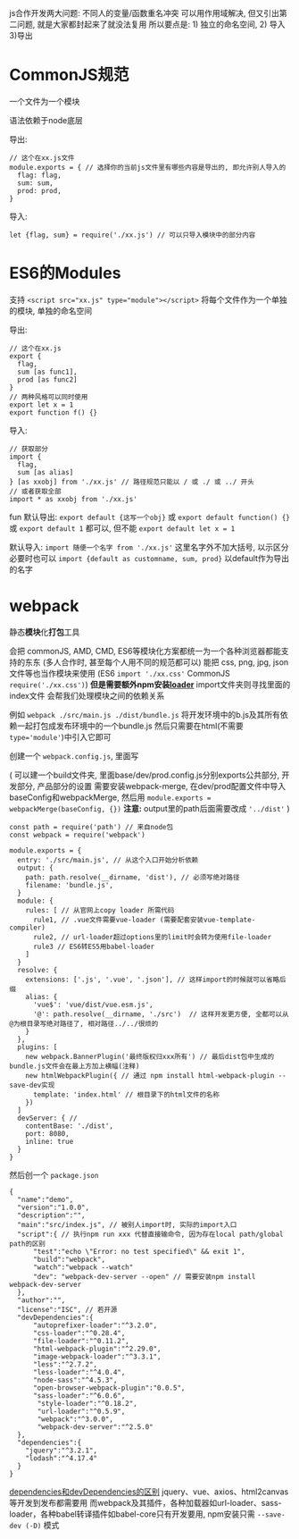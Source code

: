 js合作开发两大问题: 不同人的变量/函数重名冲突
可以用作用域解决, 但又引出第二问题, 就是大家都封起来了就没法复用
所以要点是: 1) 独立的命名空间, 2) 导入 3)导出

# CommonJS规范

一个文件为一个模块

语法依赖于node底层

导出:

```
// 这个在xx.js文件
module.exports = { // 选择你的当前js文件里有哪些内容是导出的, 即允许别人导入的
  flag: flag,
  sum: sum,
  prod: prod,
}
```

导入:

```
let {flag, sum} = require('./xx.js') // 可以只导入模块中的部分内容
```

# ES6的Modules
支持 `<script src="xx.js" type="module"></script>` 将每个文件作为一个单独的模块, 单独的命名空间

导出:

```
// 这个在xx.js
export {
  flag,
  sum [as func1],
  prod [as func2]
}
// 两种风格可以同时使用
export let x = 1
export function f() {}
```

导入:

```
// 获取部分
import {
  flag,
  sum [as alias]
} [as xxobj] from './xx.js' // 路径规范只能以 / 或 ./ 或 ../ 开头
// 或者获取全部
import * as xxobj from './xx.js'
```
fun
默认导出:
`export default {这写一个obj}` 或 `export default function() {}` 或 `export default 1` 都可以, 但不能 `export default let x = 1`

默认导入:
`import 随便一个名字 from './xx.js'` 这里名字外不加大括号, 以示区分
必要时也可以 `import {default as customname, sum, prod}` 以default作为导出的名字

# webpack
静态**模块**化**打包**工具

会把 commonJS, AMD, CMD, ES6等模块化方案都统一为一个各种浏览器都能支持的东东 (多人合作时, 甚至每个人用不同的规范都可以)
能把 css, png, jpg, json文件等也当作模块来使用 (ES6 `import './xx.css'` CommonJS `require('./xx.css')`) **但是需要额外npm安装[loader](https://www.webpackjs.com/loaders/)**
import文件夹则寻找里面的index文件
会帮我们处理模块之间的依赖关系

例如 `webpack ./src/main.js ./dist/bundle.js` 将开发环境中的b.js及其所有依赖一起打包成发布环境中的一个bundle.js
然后只需要在html(不需要`type='module'`)中引入它即可

创建一个 `webpack.config.js`, 里面写 

(
可以建一个build文件夹, 里面base/dev/prod.config.js分别exports公共部分, 开发部分, 产品部分的设置
需要安装webpack-merge, 在dev/prod配置文件中导入baseConfig和webpackMerge, 然后用 `module.exports = webpackMerge(baseConfig, {})`
**注意:** output里的path后面需要改成 `'../dist'`
)

```
const path = require('path') // 来自node包
const webpack = require('webpack')

module.exports = {
  entry: './src/main.js', // 从这个入口开始分析依赖
  output: {
    path: path.resolve(__dirname, 'dist'), // 必须写绝对路径
    filename: 'bundle.js',
  }
  module: {
    rules: [ // 从官网上copy loader 所需代码 
      rule1, // .vue文件需要vue-loader (需要配套安装vue-template-compiler)
      rule2, // url-loader超过options里的limit时会转为使用file-loader
      rule3 // ES6转ES5用babel-loader
    ]
  }
  resolve: {
    extensions: ['.js', '.vue', '.json'], // 这样import的时候就可以省略后缀
    alias: {
      'vue$': 'vue/dist/vue.esm.js',
      '@': path.resolve(__dirname, './src')  // 这样开发更方便, 全都可以从@为根目录写绝对路径了, 相对路径../../很烦的
    }
  },
  plugins: [
    new webpack.BannerPlugin('最终版权归xxx所有') // 最后dist包中生成的bundle.js文件会在最上方加上横幅(注释)
    new htmlWebpackPlugin({ // 通过 npm install html-webpack-plugin --save-dev实现
      template: 'index.html' // 根目录下的html文件的名称
    })
  ]
  devServer: { // 
    contentBase: './dist',
    port: 8080, 
    inline: true
  }
}
```

然后创一个 `package.json`

```
{
  "name":"demo",
  "version":"1.0.0",
  "description":"",
  "main":"src/index.js", // 被别人import时, 实际的import入口
  "script":{ // 执行npm run xxx 代替直接输命令, 因为存在local path/global path的区别
      "test":"echo \"Error: no test specified\" && exit 1",
      "build":"webpack",
      "watch":"webpack --watch"
      "dev": "webpack-dev-server --open" // 需要安装npm install webpack-dev-server
  },
  "author":"",
  "license":"ISC", // 若开源
  "devDependencies":{
      "autoprefixer-loader":"^3.2.0",
      "css-loader":"^0.28.4",
      "file-loader":"^0.11.2",
      "html-webpack-plugin":"^2.29.0",  
      "image-webpack-loader":"^3.3.1",
      "less":"^2.7.2",
      "less-loader":"^4.0.4",
      "node-sass":"^4.5.3",
      "open-browser-webpack-plugin":"0.0.5",
      "sass-loader":"^6.0.6",
       "style-loader":"^0.18.2",
       "url-loader":"^0.5.9",
       "webpack":"^3.0.0",
       "webpack-dev-server":"^2.5.0"
  },
  "dependencies":{
    "jquery":"^3.2.1",
    "lodash":"^4.17.4"  
  }
}
```

[dependencies和devDependencies的区别](https://blog.csdn.net/bamboozjy/article/details/86578502)
jquery、vue、axios、html2canvas等开发到发布都需要用
而webpack及其插件，各种加载器如url-loader、sass-loader，各种babel转译插件如babel-core只有开发要用, npm安装只需 `--save-dev (-D)` 模式
